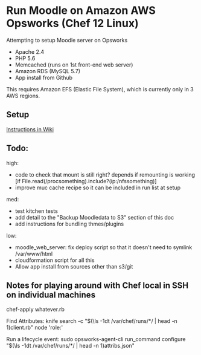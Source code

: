 # Run Moodle on Amazon AWS Opsworks (Chef 12 Linux)

Attempting to setup Moodle server on Opsworks
- Apache 2.4
- PHP 5.6
- Memcached (runs on 1st front-end web server)
- Amazon RDS (MySQL 5.7)
- App install from Github

This requires Amazon EFS (Elastic File System), which is currently only in 3 AWS regions.

## Setup
[Instructions in Wiki](https://github.com/ITMasters/moodle-on-aws-opsworks/wiki/Setup)

## Todo:
high:
- code to check that mount is still right? depends if remounting is working [if File.read(/procsomething).include?(ip:/nfssomething)]
- improve muc cache recipe so it can be included in run list at setup

med:
- test kitchen tests
- add detail to the "Backup Moodledata to S3" section of this doc
- add instructions for bundling thmes/plugins

low:
- moodle_web_server: fix deploy script so that it doesn't need to symlink /var/www/html
- cloudformation script for all this
- Allow app install from sources other than s3/git

## Notes for playing around with Chef local in SSH on individual machines

chef-apply whatever.rb

Find Attributes:
knife search -c "$(\ls -1dt /var/chef/runs/*/ | head -n 1)client.rb" node 'role:<short name of layer>'

Run a lifecycle event:
sudo opsworks-agent-cli run_command configure "$(\ls -1dt /var/chef/runs/*/ | head -n 1)attribs.json"



